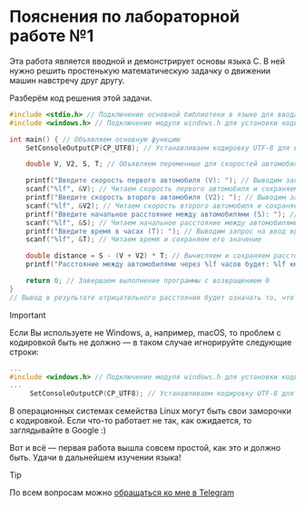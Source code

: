 # Пояснения по лабораторной работе №1

Эта работа является вводной и демонстрирует основы языка C. В ней нужно решить простенькую математическую задачку о движении машин навстречу друг другу.

Разберём код решения этой задачи.
```c
#include <stdio.h> // Подключение основной библиотеки в языке для ввода/вывода
#include <windows.h> // Подключение модуля windows.h для установки кодировки вывода

int main() { // Объявляем основную функцию
    SetConsoleOutputCP(CP_UTF8); // Устанавливаем кодировку UTF-8 для вывода в консоли русских символов

    double V, V2, S, T; // Объявляем переменные для скоростей автомобилей и времени

    printf("Введите скорость первого автомобиля (V): "); // Выводим запрос на ввод скорости первого автомобиля
    scanf("%lf", &V); // Читаем скорость первого автомобиля и сохраняем её значение
    printf("Введите скорость второго автомобиля (V2): "); // Выводим запрос на ввод скорости второго автомобиля
    scanf("%lf", &V2); // Читаем скорость второго автомобиля и сохраняем её значение
    printf("Введите начальное расстояние между автомобилями (S): "); // Выводим запрос на ввод начального расстояния между автомобилями
    scanf("%lf", &S); // Читаем начальное расстояние между автомобилями и сохраняем его значение
    printf("Введите время в часах (T): "); // Выводим запрос на ввод времени в часах
    scanf("%lf", &T); // Читаем время и сохраняем его значение

    double distance = S - (V + V2) * T; // Вычисляем и сохраняем расстояние между автомобилями после T часов
    printf("Расстояние между автомобилями через %lf часов будет: %lf км\n", T, distance); // Выводим расстояние между автомобилями после T часов

    return 0; // Завершаем выполнение программы с возвращением 0
}
// Вывод в результате отрицательного расстояния будет означать то, что машины встретились и поехали в разные стороны
```

> [!IMPORTANT]
> Если Вы используете не Windows, а, например, macOS, то проблем с кодировкой быть не должно — в таком случае игнорируйте следующие строки:
> ```c
> ...
> #include <windows.h> // Подключение модуля windows.h для установки кодировки вывода
> ...
>      SetConsoleOutputCP(CP_UTF8); // Устанавливаем кодировку UTF-8 для вывода в консоли русских символов: иначе будут иероглифы
> ```
>
> В операционных системах семейства Linux могут быть свои заморочки с кодировкой. Если что-то работает не так, как ожидается, то заглядывайте в Google :)

Вот и всё — первая работа вышла совсем простой, как это и должно быть. Удачи в дальнейшем изучении языка!

> [!TIP]
> По всем вопросам можно [обращаться ко мне в Telegram](https://t.me/plunkzy)